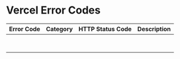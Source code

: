 # Vercel Error Codes

| Error Code | Category       | HTTP Status Code | Description               |
|------------|----------------|------------------|---------------------------|
|            |                |                  |                           |
|            |                |                  |                           |
|            |                |                  |                           |
|            |                |                  |                           |
|            |                |                  |                           |
|            |                |                  |                           |
|            |                |                  |                           |
|            |                |                  |                           |